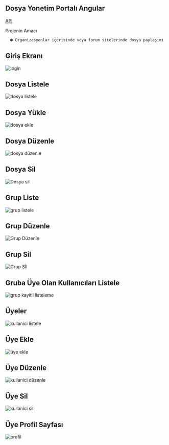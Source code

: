 ## Dosya Yonetim Portalı Angular

[API](https://github.com/EnginBolat/asp-net-webapi)

Projenin Amacı

```bash
  ⛔ Organizasyonlar içerisinde veya forum sitelerinde dosya paylaşımı yapılıp bunların loglamasını tutacak bir sistem.
```





## Giriş Ekranı

![login](https://github.com/EnginBolat/dyp-full/assets/59659276/ccadb733-e3a5-413b-8900-a0f410cc01cf)


## Dosya Listele

![dosya listele](https://github.com/EnginBolat/dyp-full/assets/59659276/78d73ea5-161f-412f-a132-dea8ca2c2e77)


## Dosya Yükle

![dosya ekle](https://github.com/EnginBolat/dyp-full/assets/59659276/2ff802ed-8920-4837-828e-45ae19273060)


## Dosya Düzenle

![dosya düzenle](https://github.com/EnginBolat/dyp-full/assets/59659276/2510238a-57fe-49c1-a014-ffed696e453f)


## Dosya Sil

![Dosya sil](https://github.com/EnginBolat/dyp-full/assets/59659276/6c47b9b7-0a37-4fd5-b44f-fb3d6936e628)


## Grup Liste

![grup listele](https://github.com/EnginBolat/dyp-full/assets/59659276/14e49cf2-453a-478b-8baa-0a56a4c55c02)


## Grup Düzenle

![Grup Düzenle](https://github.com/EnginBolat/dyp-full/assets/59659276/82c7471f-e3bd-447a-a1de-41bb88c5c658)


## Grup Sil

![Grup Sİl](https://github.com/EnginBolat/dyp-full/assets/59659276/1f1c4754-841f-49f5-bea0-12991a3a6fde)


## Gruba Üye Olan Kullanıcıları Listele

![grup kayitli listeleme](https://github.com/EnginBolat/dyp-full/assets/59659276/20cf25c1-ac65-4a93-b610-948469d27e7c)


## Üyeler
![kullanici listele](https://github.com/EnginBolat/dyp-full/assets/59659276/812300dc-9d10-405a-bb80-d0a93da9bd4a)



## Üye Ekle

![üye ekle](https://github.com/EnginBolat/dyp-full/assets/59659276/c3702109-6159-4efc-b6b5-0546d9dc7263)


## Üye Düzenle

![kullanici düzenle](https://github.com/EnginBolat/dyp-full/assets/59659276/f010019d-01a9-448a-825b-8cd56432ec27)


## Üye Sil

![kullanici sil](https://github.com/EnginBolat/dyp-full/assets/59659276/f5e4d829-84b4-47d5-93b6-fc614dbef9ba)


## Üye Profil Sayfası

![profil](https://github.com/EnginBolat/dyp-full/assets/59659276/f59bdace-bd95-4d46-99a0-c5a3a4518b38)
